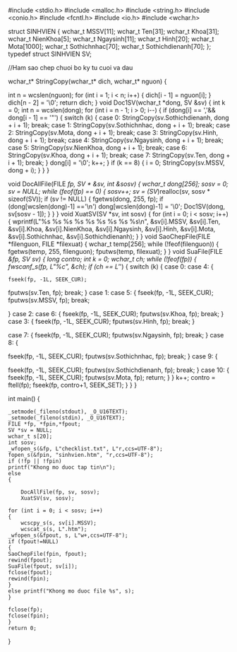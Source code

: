 #include <stdio.h>
#include <malloc.h>
#include <string.h>
#include <conio.h>
#include <fcntl.h>
#include <io.h>
#include <wchar.h>


struct SINHVIEN
{
wchar_t MSSV[11];
wchar_t Ten[31];
wchar_t Khoa[31];
wchar_t NienKhoa[5];
wchar_t Ngaysinh[11];
wchar_t Hinh[20];
wchar_t Mota[1000];
wchar_t Sothichnhac[70];
wchar_t Sothichdienanh[70];
}; typedef struct SINHVIEN SV;

//Ham sao chep chuoi bo ky tu cuoi va dau

wchar_t* StringCopy(wchar_t* dich, wchar_t* nguon)
{

int n = wcslen(nguon);
for (int i = 1; i < n; i++)
{
dich[i - 1] = nguon[i];
}
dich[n - 2] = '\0';
return dich;
}
void Doc1SV(wchar_t *dong, SV &sv)
{
int k = 0;
int n = wcslen(dong);
for (int i = n - 1; i > 0; i--)
{
if (dong[i] == ','&& dong[i - 1] == '"')
{
switch (k)
{
case 0:
StringCopy(sv.Sothichdienanh, dong + i + 1);
break;
case 1:
StringCopy(sv.Sothichnhac, dong + i + 1);
break;
case 2:
StringCopy(sv.Mota, dong + i + 1);
break;
case 3:
StringCopy(sv.Hinh, dong + i + 1);
break;
case 4:
StringCopy(sv.Ngaysinh, dong + i + 1);
break;
case 5:
StringCopy(sv.NienKhoa, dong + i + 1);
break;
case 6:
StringCopy(sv.Khoa, dong + i + 1);
break;
case 7:
StringCopy(sv.Ten, dong + i + 1);
break;
}
dong[i] = '\0';
k++;
}
if (k == 8)
{
i = 0;
StringCopy(sv.MSSV, dong + i);
}
}
}

void DocAllFile(FILE *fp, SV * &sv, int &sosv)
{
wchar_t dong[256];
sosv = 0;
sv = NULL;
while (feof(fp) == 0)
{
sosv++;
sv = (SV*)realloc(sv, sosv * sizeof(SV));
if (sv != NULL)
{
fgetws(dong, 255, fp);
if (dong[wcslen(dong)-1] =='\n')
dong[wcslen(dong)-1] = '\0';
Doc1SV(dong, sv[sosv - 1]);
}
}
}
void XuatSV(SV *sv, int sosv)
{
for (int i = 0; i < sosv; i++)
{
wprintf(L"%s %s %s %s %s %s %s %s %s\n", &sv[i].MSSV, &sv[i].Ten, &sv[i].Khoa, &sv[i].NienKhoa, &sv[i].Ngaysinh, &sv[i].Hinh, &sv[i].Mota, &sv[i].Sothichnhac, &sv[i].Sothichdienanh);
}
}
void SaoChepFile(FILE *filenguon, FILE *filexuat)
{
wchar_t temp[256];
while (!feof(filenguon))
{
fgetws(temp, 255, filenguon);
fputws(temp, filexuat);
}
}
void SuaFile(FILE *&fp, SV sv)
{
long contro;
int k = 0;
wchar_t ch;
while (!feof(fp))
{
	fwscanf_s(fp, L"%c", &ch);
if (ch == L'*')
{
switch (k)
{
case 0:
case 4:
{
	
	fseek(fp, -1L, SEEK_CUR);
fputws(sv.Ten, fp);
break;
}
case 1:
case 5:
{
fseek(fp, -1L, SEEK_CUR);
fputws(sv.MSSV, fp);
break;

}
case 2:
case 6:
{
fseek(fp, -1L, SEEK_CUR);
fputws(sv.Khoa, fp);
break;
}
case 3:
{
fseek(fp, -1L, SEEK_CUR);
fputws(sv.Hinh, fp);
break;
}


case 7:
{
fseek(fp, -1L, SEEK_CUR);
fputws(sv.Ngaysinh, fp);
break;
}
case 8:
{

fseek(fp, -1L, SEEK_CUR);
fputws(sv.Sothichnhac, fp);
break;
}
case 9:
{

fseek(fp, -1L, SEEK_CUR);
fputws(sv.Sothichdienanh, fp);
break;
}
case 10:
{
fseek(fp, -1L, SEEK_CUR);
fputws(sv.Mota, fp);
return;
}
}
k++;
contro = ftell(fp);
fseek(fp, contro+1, SEEK_SET);
}
}
}

int main()
{

	_setmode(_fileno(stdout), _O_U16TEXT);
	_setmode(_fileno(stdin), _O_U16TEXT);
	FILE *fp, *fpin,*fpout;
	SV *sv = NULL;
	wchar_t s[20];
	int sosv;
	_wfopen_s(&fp, L"checklist.txt", L"r,ccs=UTF-8");
	fopen_s(&fpin, "sinhvien.htm", "r,ccs=UTF-8");
	if (!fp || !fpin)
	printf("Khong mo duoc tap tin\n");
	else
	{

		DocAllFile(fp, sv, sosv);
		XuatSV(sv, sosv);
	
	for (int i = 0; i < sosv; i++)
	{
		wcscpy_s(s, sv[i].MSSV);
		wcscat_s(s, L".htm");
	_wfopen_s(&fpout, s, L"w+,ccs=UTF-8");
	if (fpout!=NULL)
	{
	SaoChepFile(fpin, fpout);
	rewind(fpout);
	SuaFile(fpout, sv[i]);
	fclose(fpout);
	rewind(fpin);
	}
	else printf("Khong mo duoc file %s", s);
	}
	
	fclose(fp);
	fclose(fpin);
	} 
	return 0;
	
}
